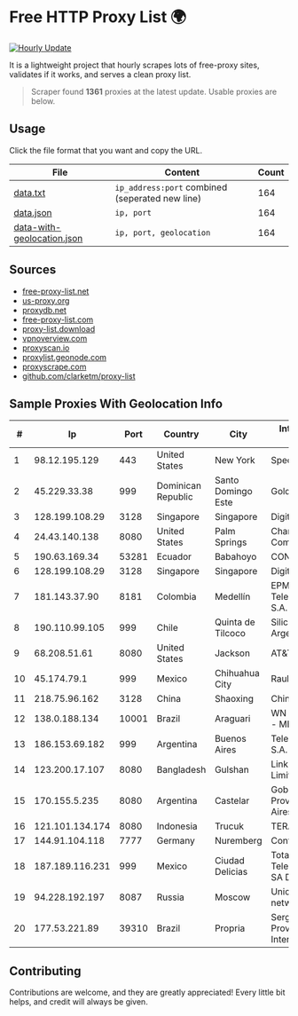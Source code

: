 
# Free HTTP Proxy List 🌍

[![Hourly Update](https://github.com/mertguvencli/http-proxy-list/actions/workflows/main.yml/badge.svg?branch=main)](https://github.com/mertguvencli/http-proxy-list/actions/workflows/main.yml)

It is a lightweight project that hourly scrapes lots of free-proxy sites, validates if it works, and serves a clean proxy list.

> Scraper found **1361** proxies at the latest update. Usable proxies are below.

## Usage

Click the file format that you want and copy the URL.


|File|Content|Count|
|----|-------|-----|
|[data.txt](/proxy-list/data.txt)|`ip_address:port` combined (seperated new line)|164|
|[data.json](/proxy-list/data.json)|`ip, port`|164|
|[data-with-geolocation.json](/proxy-list/data-with-geolocation.json)|`ip, port, geolocation`|164|

## Sources

* [free-proxy-list.net](https://free-proxy-list.net)
* [us-proxy.org](https://www.us-proxy.org)
* [proxydb.net](http://proxydb.net)
* [free-proxy-list.com](https://free-proxy-list.com/?page=&port=&type%5B%5D=http&type%5B%5D=https&up_time=0&search=Search)
* [proxy-list.download](https://www.proxy-list.download/HTTP)
* [vpnoverview.com](https://vpnoverview.com/privacy/anonymous-browsing/free-proxy-servers)
* [proxyscan.io](https://www.proxyscan.io)
* [proxylist.geonode.com](https://proxylist.geonode.com/api/proxy-list?limit=300&page=1&sort_by=lastChecked&sort_type=desc&protocols=http,https)
* [proxyscrape.com](https://api.proxyscrape.com/v2/?request=displayproxies&protocol=http&timeout=10000&country=all&ssl=all&anonymity=all)
* [github.com/clarketm/proxy-list](https://raw.githubusercontent.com/clarketm/proxy-list/master/proxy-list-raw.txt)


## Sample Proxies With Geolocation Info

|#|Ip|Port|Country|City|Internet Service Provider|
|-|--|----|-------|----|-------------------------|
|1|98.12.195.129|443|United States|New York|Spectrum|
|2|45.229.33.38|999|Dominican Republic|Santo Domingo Este|Gold Data C.A.|
|3|128.199.108.29|3128|Singapore|Singapore|DigitalOcean, LLC|
|4|24.43.140.138|8080|United States|Palm Springs|Charter Communications|
|5|190.63.169.34|53281|Ecuador|Babahoyo|CONECEL|
|6|128.199.108.29|3128|Singapore|Singapore|DigitalOcean, LLC|
|7|181.143.37.90|8181|Colombia|Medellín|EPM Telecomunicaciones S.A. E.S.P.|
|8|190.110.99.105|999|Chile|Quinta de Tilcoco|Silica Networks Argentina S.A.|
|9|68.208.51.61|8080|United States|Jackson|AT&T Corp|
|10|45.174.79.1|999|Mexico|Chihuahua City|Raul Duarte Urita|
|11|218.75.96.162|3128|China|Shaoxing|Chinanet|
|12|138.0.188.134|10001|Brazil|Araguari|WN TELECOM LTDA - ME|
|13|186.153.69.182|999|Argentina|Buenos Aires|Telecom Argentina S.A.|
|14|123.200.17.107|8080|Bangladesh|Gulshan|Link3 Technologies Limited|
|15|170.155.5.235|8080|Argentina|Castelar|Gobernacion de la Provincia de Buenos Aires|
|16|121.101.134.174|8080|Indonesia|Trucuk|TERABIT|
|17|144.91.104.118|7777|Germany|Nuremberg|Contabo GmbH|
|18|187.189.116.231|999|Mexico|Ciudad Delicias|Total Play Telecomunicaciones SA De CV|
|19|94.228.192.197|8087|Russia|Moscow|Uniontel ZAO network|
|20|177.53.221.89|39310|Brazil|Propria|Sergipeweb Provedores De Internet Ltda|



## Contributing

Contributions are welcome, and they are greatly appreciated! Every
little bit helps, and credit will always be given.

